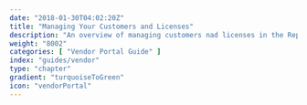```yaml
---
date: "2018-01-30T04:02:20Z"
title: "Managing Your Customers and Licenses"
description: "An overview of managing customers nad licenses in the Replicated Vendor Portal"
weight: "8002"
categories: [ "Vendor Portal Guide" ]
index: "guides/vendor"
type: "chapter"
gradient: "turquoiseToGreen"
icon: "vendorPortal"
---
```


